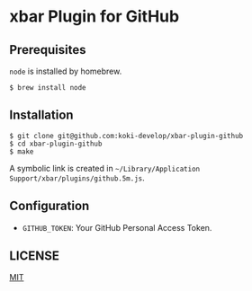 # xbar Plugin for GitHub

## Prerequisites

`node` is installed by homebrew.

```console
$ brew install node
```

## Installation

```console
$ git clone git@github.com:koki-develop/xbar-plugin-github
$ cd xbar-plugin-github
$ make
```

A symbolic link is created in `~/Library/Application Support/xbar/plugins/github.5m.js`.

## Configuration

- `GITHUB_TOKEN`: Your GitHub Personal Access Token.

## LICENSE

[MIT](./LICENSE)
